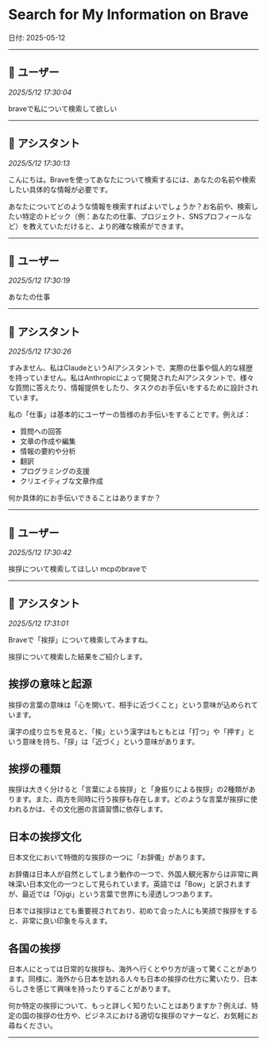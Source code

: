 # Search for My Information on Brave

日付: 2025-05-12

---

## 👤 ユーザー
*2025/5/12 17:30:04*

braveで私について検索して欲しい

---

## 🤖 アシスタント
*2025/5/12 17:30:13*

こんにちは。Braveを使ってあなたについて検索するには、あなたの名前や検索したい具体的な情報が必要です。

あなたについてどのような情報を検索すればよいでしょうか？お名前や、検索したい特定のトピック（例：あなたの仕事、プロジェクト、SNSプロフィールなど）を教えていただけると、より的確な検索ができます。

---

## 👤 ユーザー
*2025/5/12 17:30:19*

あなたの仕事

---

## 🤖 アシスタント
*2025/5/12 17:30:26*

すみません、私はClaudeというAIアシスタントで、実際の仕事や個人的な経歴を持っていません。私はAnthropicによって開発されたAIアシスタントで、様々な質問に答えたり、情報提供をしたり、タスクのお手伝いをするために設計されています。

私の「仕事」は基本的にユーザーの皆様のお手伝いをすることです。例えば：
- 質問への回答
- 文章の作成や編集
- 情報の要約や分析
- 翻訳
- プログラミングの支援
- クリエイティブな文章作成

何か具体的にお手伝いできることはありますか？

---

## 👤 ユーザー
*2025/5/12 17:30:42*

挨拶について検索してほしい mcpのbraveで

---

## 🤖 アシスタント
*2025/5/12 17:31:01*

Braveで「挨拶」について検索してみますね。


挨拶について検索した結果をご紹介します。

## 挨拶の意味と起源

挨拶の言葉の意味は「心を開いて、相手に近づくこと」という意味が込められています。

漢字の成り立ちを見ると、「挨」という漢字はもともとは「打つ」や「押す」という意味を持ち、「拶」は「近づく」という意味があります。

## 挨拶の種類

挨拶は大きく分けると「言葉による挨拶」と「身振りによる挨拶」の2種類があります。また、両方を同時に行う挨拶も存在します。どのような言葉が挨拶に使われるかは、その文化圏の言語習慣に依存します。

## 日本の挨拶文化

日本文化において特徴的な挨拶の一つに「お辞儀」があります。

お辞儀は日本人が自然としてしまう動作の一つで、外国人観光客からは非常に興味深い日本文化の一つとして見られています。英語では「Bow」と訳されますが、最近では「Ojigi」という言葉で世界にも浸透しつつあります。

日本では挨拶はとても重要視されており、初めて会った人にも笑顔で挨拶をすると、非常に良い印象を与えます。

## 各国の挨拶

日本人にとっては日常的な挨拶も、海外へ行くとやり方が違って驚くことがあります。同様に、海外から日本を訪れる人々も日本の挨拶の仕方に驚いたり、日本らしさを感じて興味を持ったりすることがあります。

何か特定の挨拶について、もっと詳しく知りたいことはありますか？例えば、特定の国の挨拶の仕方や、ビジネスにおける適切な挨拶のマナーなど、お気軽にお尋ねください。

---
